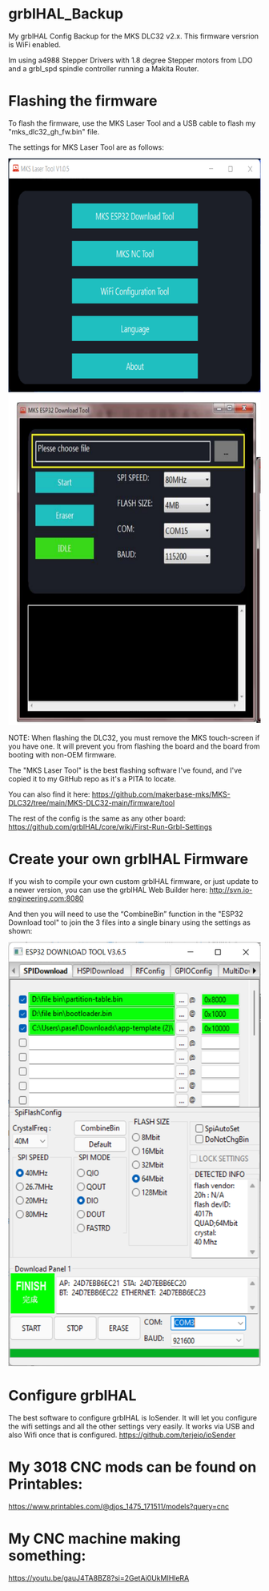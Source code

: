 # grblHAL_Backup
My grblHAL Config Backup for the MKS DLC32 v2.x. This firmware versrion is WiFi enabled.

Im using a4988 Stepper Drivers with 1.8 degree Stepper motors from LDO and a grbl_spd spindle controller running a Makita Router.

# Flashing the firmware
To flash the firmware, use the MKS Laser Tool and a USB cable to flash my "mks_dlc32_gh_fw.bin" file. 

The settings for MKS Laser Tool are as follows:
<p align="left">
  <a>
    <img src="https://raw.githubusercontent.com/dJOS1475/grblHAL_Backup/main/MKS%20Laser%20Tool%2001.png" height="467">
    <img src="https://raw.githubusercontent.com/dJOS1475/grblHAL_Backup/main/MKS%20Laser%20Tool%2002.png" height="662">
  </a>
</p>

NOTE: When flashing the DLC32, you must remove the MKS touch-screen if you have one. It will prevent you from flashing the board and the board from booting with non-OEM firmware. 

The "MKS Laser Tool" is the best flashing software I've found, and I've copied it to my GitHub repo as it's a PITA to locate.

You can also find it here: https://github.com/makerbase-mks/MKS-DLC32/tree/main/MKS-DLC32-main/firmware/tool

The rest of the config is the same as any other board:
https://github.com/grblHAL/core/wiki/First-Run-Grbl-Settings

# Create your own grblHAL Firmware
If you wish to compile your own custom grblHAL firmware, or just update to a newer version, you can use the grblHAL Web Builder here:
http://svn.io-engineering.com:8080

And then you will need to use the “CombineBin” function in the "ESP32 Download tool" to join the 3 files into a single binary using the settings as shown:

<p align="left">
  <a>
    <img src="https://raw.githubusercontent.com/dJOS1475/grblHAL_Backup/main/IMG_1040.png" height="847">
  </a>
</p>

# Configure grblHAL
The best software to configure grblHAL is IoSender. It will let you configure the wifi settings and all the other settings very easily. It works via USB and also Wifi once that is configured.
https://github.com/terjeio/ioSender

# My 3018 CNC mods can be found on Printables:
https://www.printables.com/@djos_1475_171511/models?query=cnc

# My CNC machine making something:
https://youtu.be/gauJ4TA8BZ8?si=2GetAi0UkMIHleRA

